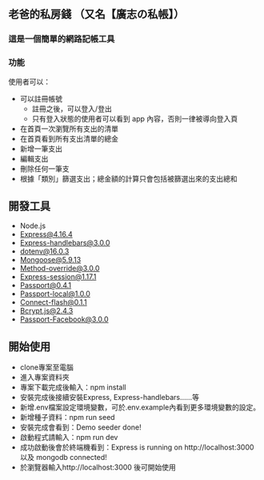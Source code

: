 ## 老爸的私房錢 （又名【廣志の私帳】）
### 這是一個簡單的網路記帳工具

### 功能
使用者可以：
- 可以註冊帳號
  * 註冊之後，可以登入/登出
  * 只有登入狀態的使用者可以看到 app 內容，否則一律被導向登入頁
- 在首頁一次瀏覽所有支出的清單
- 在首頁看到所有支出清單的總金
- 新增一筆支出
- 編輯支出
- 刪除任何一筆支
- 根據「類別」篩選支出；總金額的計算只會包括被篩選出來的支出總和

## 開發工具
- Node.js
- Express@4.16.4
- Express-handlebars@3.0.0
- dotenv@16.0.3
- Mongoose@5.9.13
- Method-override@3.0.0
- Express-session@1.17.1
- Passport@0.4.1
- Passport-local@1.0.0
- Connect-flash@0.1.1
- Bcrypt.js@2.4.3
- Passport-Facebook@3.0.0

## 開始使用
- clone專案至電腦
- 進入專案資料夾
- 專案下載完成後輸入：npm install
- 安裝完成後接續安裝Express, Express-handlebars......等
- 新增.env檔案設定環境變數，可於.env.example內看到更多環境變數的設定。
- 新增種子資料：npm run seed
- 安裝完成會看到：Demo seeder done!
- 啟動程式請輸入：npm run dev
- 成功啟動後會於終端機看到：Express is running on http://localhost:3000 以及 mongodb connected!
- 於瀏覽器輸入http://localhost:3000 後可開始使用